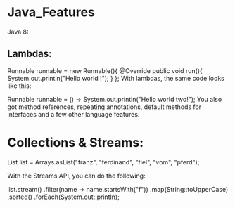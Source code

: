 # Java_Features


Java 8: 

  ## Lambdas:
 Runnable runnable = new Runnable(){
       @Override
       public void run(){
         System.out.println("Hello world !");
       }
     };
With lambdas, the same code looks like this:

Runnable runnable = () -> System.out.println("Hello world two!");
You also got method references, repeating annotations, default methods for interfaces and a few other language features.

# Collections & Streams:

List<String> list = Arrays.asList("franz", "ferdinand", "fiel", "vom", "pferd");

With the Streams API, you can do the following:

list.stream()
    .filter(name -> name.startsWith("f"))
    .map(String::toUpperCase)
    .sorted()
    .forEach(System.out::println);
